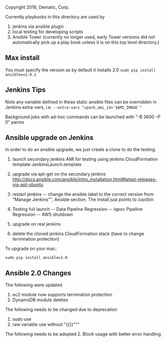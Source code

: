 Copyright 2018, Dematic, Corp.

Currently playbooks in this directory are used by
1. jenkins via ansible plugin
2. local testing for developing scripts
3. Ansible Tower (currently no longer used,
     early Tower versions did not automatically pick up a play book unless it is on this top level directory.)

## Max install
 You must specify the version as by default it installs 2.0
 ``
 sudo pip install ansible==2.0.1
  ``
 ## Jenkins Tips
 Note any variable defined in these static ansible files can be overridden in Jenkins extra-vars, i.e.
 ``
 --extra-vars "spark_ami_id='$AMI_IMAGE'"
 ``
 
 Background jobs with ad-hoc commands can be launched with "-B 3600 -P 0" parms

## Ansible upgrade on Jenkins
 In order to do an ansible upgrade, we just create a clone to do the testing.

 1. launch secondary jenkins AMI for testing using jenkins CloudFormation template JenkinsLaunch.template
 2. upgrade via apt-get on the secondary jenkins
    http://docs.ansible.com/ansible/intro_installation.html#latest-releases-via-apt-ubuntu
 3. restart jenkins
   -- change the ansible label to the correct version from "Manage Jenkins"", Ansible section.
      The install just points to /usr/bin
 4. Testing full launch
   -- Data Pipeline Regression
   -- iqpoc Pipeline Regression
   -- AWS shutdown

 5. upgrade on real jenkins
 6. delete the cloned jenkins CloudFormation stack (have to change termination protection)

To upgrade on your mac:

``sudo pip install ansible=2.0``


## Ansible 2.0 Changes

The following were updated
1. ec2 module now supports termination protection
2. DynamoDB module deletes

The following needs to be changed due to deprecation
1. sudo use
2. raw variable use without "{{}}"""

The following needs to be adopted
2. Block usage with better error handling
